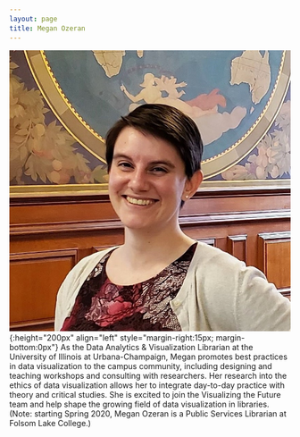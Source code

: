 ```yaml
---
layout: page
title: Megan Ozeran
---
```


![Megan Ozeran](../images/photos/ozeran-headshot-square.jpg){:height="200px" align="left" style="margin-right:15px; margin-bottom:0px"}
As the Data Analytics & Visualization Librarian at the University of Illinois at Urbana-Champaign, Megan promotes best practices in data visualization to the campus community, including designing and teaching workshops and consulting with researchers. Her research into the ethics of data visualization allows her to integrate day-to-day practice with theory and critical studies. She is excited to join the Visualizing the Future team and help shape the growing field of data visualization in libraries. (Note: starting Spring 2020, Megan Ozeran is a Public Services Librarian at Folsom Lake College.)
